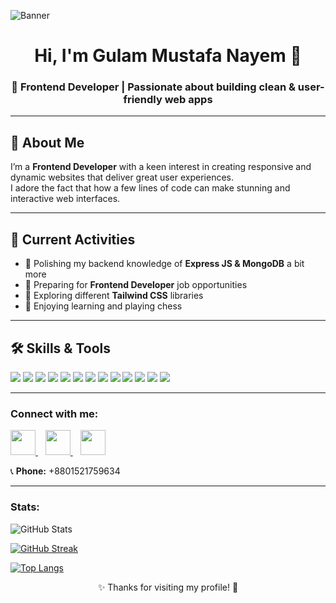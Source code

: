 <!-- Banner Image -->
![Banner](https://i.ibb.co/TxRKCpJq/Linked-In-Banner.png)

<h1 align="center">Hi, I'm Gulam Mustafa Nayem 👋</h1>
<h3 align="center">🚀 Frontend Developer | Passionate about building clean & user-friendly web apps</h3>

---

## 🌟 About Me  
I’m a **Frontend Developer** with a keen interest in creating responsive and dynamic websites that deliver great user experiences.  
I adore the fact that how a few lines of code can make stunning and interactive web interfaces.

---


## 🔭 Current Activities  
- 🌱 Polishing my backend knowledge of **Express JS & MongoDB** a bit more
- 🎯 Preparing for **Frontend Developer** job opportunities  
- 🎨 Exploring different **Tailwind CSS** libraries
- 🧠 Enjoying learning and playing chess

---

## 🛠️ Skills & Tools

<p>
  <img src="https://img.shields.io/badge/HTML5-E34F26?style=for-the-badge&logo=html5&logoColor=white" />
  <img src="https://img.shields.io/badge/CSS3-1572B6?style=for-the-badge&logo=css3&logoColor=white" />
  <img src="https://img.shields.io/badge/JavaScript-F7DF1E?style=for-the-badge&logo=javascript&logoColor=black" />
  <img src="https://img.shields.io/badge/React-61DAFB?style=for-the-badge&logo=react&logoColor=black" />
  <img src="https://img.shields.io/badge/Tailwind_CSS-06B6D4?style=for-the-badge&logo=tailwind-css&logoColor=white" />
  <img src="https://img.shields.io/badge/Node.js-339933?style=for-the-badge&logo=node.js&logoColor=white" />
  <img src="https://img.shields.io/badge/Express.js-000000?style=for-the-badge&logo=express&logoColor=white" />
  <img src="https://img.shields.io/badge/MongoDB-47A248?style=for-the-badge&logo=mongodb&logoColor=white" />
  <img src="https://img.shields.io/badge/Python-3776AB?style=for-the-badge&logo=python&logoColor=white" />
  <img src="https://img.shields.io/badge/Git-F05032?style=for-the-badge&logo=git&logoColor=white" />
  <img src="https://img.shields.io/badge/Firebase-FFCA28?style=for-the-badge&logo=firebase&logoColor=black" />
  <img src="https://img.shields.io/badge/WordPress-21759B?style=for-the-badge&logo=wordpress&logoColor=white" />
  <img src="https://img.shields.io/badge/Elementor-FF1F70?style=for-the-badge&logo=elementor&logoColor=white" />

</p>

---

### Connect with me:

<a href="https://www.linkedin.com/in/gulam-mustafa-nayem/">
  <img src="https://cdn2.iconfinder.com/data/icons/social-media-2285/512/1_Linkedin_unofficial_colored_svg-512.png" width="40" />
</a>
&nbsp;&nbsp;
<a href="https://github.com/gmnayem631">
  <img src="https://cdn2.iconfinder.com/data/icons/social-icons-33/128/Github-512.png" width="40" />
</a>
&nbsp;&nbsp;
<a href="https://wa.me/8801521759634" target="_blank">
  <img src="https://upload.wikimedia.org/wikipedia/commons/6/6b/WhatsApp.svg" width="40" />
</a>

<br/>

📞 **Phone:** +8801521759634  

---

### Stats:

<!-- Contribution Stats with Graph -->
![GitHub Stats](https://github-readme-stats.vercel.app/api?username=YOUR_GITHUB_USERNAME&show_icons=true&theme=dark&include_all_commits=true&count_private=true)

<!-- Streak Stats -->
[![GitHub Streak](https://streak-stats.demolab.com/?user=YOUR_GITHUB_USERNAME&theme=radical)](https://git.io/streak-stats)

<!-- Top Languages -->
[![Top Langs](https://github-readme-stats.vercel.app/api/top-langs/?username=YOUR_GITHUB_USERNAME&layout=compact&theme=dark)](https://github.com/YOUR_GITHUB_USERNAME/github-readme-stats)



<p align="center">✨ Thanks for visiting my profile! 🚀</p>

